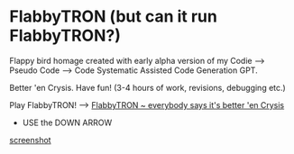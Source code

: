 # FlabbyTRON (but can it run FlabbyTRON?)
Flappy bird homage created with early alpha version of my Codie --> Pseudo Code --> Code Systematic Assisted Code Generation GPT. 

Better 'en Crysis. Have fun! (3-4 hours of work, revisions, debugging etc.)

Play FlabbyTRON! --> 
[FlabbyTRON ~ everybody says it's better 'en Crysis](https://pgleamy.github.io/FlabbyTRON/)
* USE the DOWN ARROW

[screenshot](FlabbyTRON-screenshot.png)


